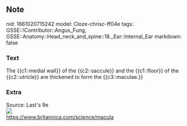 ## Note
nid: 1661020715242
model: Cloze-chrisc-ff04e
tags: GSSE::!Contributor::Angus_Fung, GSSE::Anatomy::Head_neck_and_spine::18._Ear::Internal_Ear
markdown: false

### Text
The {{c1::medial wall}} of the {{c2::saccule}} and the {{c1::floor}} of the {{c2::utricle}} are thickened to form the {{c3::maculae.}}

### Extra
<div>
  Source: Last's 9e
</div>
<div><img src= 
"vestibular-system-labyrinth-balance-organs-cristae-maculae.jpg"></div>
<div>
  <a href=
  "https://www.britannica.com/science/macula">https://www.britannica.com/science/macula</a>
</div>
